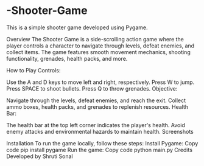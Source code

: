 # -Shooter-Game
This is a simple shooter game developed using Pygame.

Overview
The Shooter Game is a side-scrolling action game where the player controls a character to navigate through levels, defeat enemies, and collect items. The game features smooth movement mechanics, shooting functionality, grenades, health packs, and more.

How to Play
Controls:

Use the A and D keys to move left and right, respectively.
Press W to jump.
Press SPACE to shoot bullets.
Press Q to throw grenades.
Objective:

Navigate through the levels, defeat enemies, and reach the exit.
Collect ammo boxes, health packs, and grenades to replenish resources.
Health Bar:

The health bar at the top left corner indicates the player's health.
Avoid enemy attacks and environmental hazards to maintain health.
Screenshots

Installation
To run the game locally, follow these steps:
Install Pygame:
Copy code
pip install pygame
Run the game:
Copy code
python main.py
Credits
Developed by Shruti Sonal


